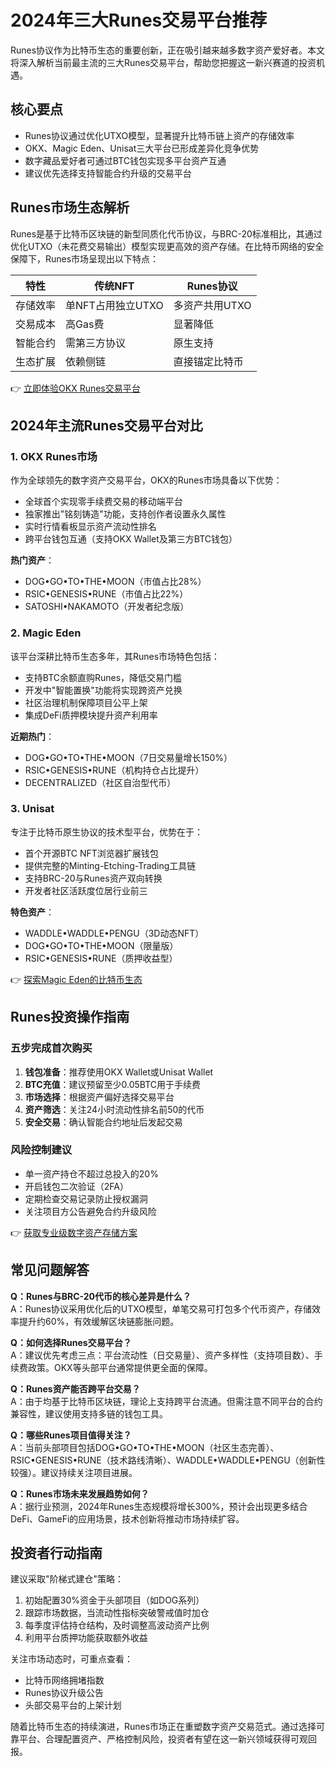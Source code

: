 # 2024年三大Runes交易平台推荐

Runes协议作为比特币生态的重要创新，正在吸引越来越多数字资产爱好者。本文将深入解析当前最主流的三大Runes交易平台，帮助您把握这一新兴赛道的投资机遇。

## 核心要点
- Runes协议通过优化UTXO模型，显著提升比特币链上资产的存储效率
- OKX、Magic Eden、Unisat三大平台已形成差异化竞争优势
- 数字藏品爱好者可通过BTC钱包实现多平台资产互通
- 建议优先选择支持智能合约升级的交易平台

## Runes市场生态解析

Runes是基于比特币区块链的新型同质化代币协议，与BRC-20标准相比，其通过优化UTXO（未花费交易输出）模型实现更高效的资产存储。在比特币网络的安全保障下，Runes市场呈现出以下特点：

| 特性 | 传统NFT | Runes协议 |
|------|---------|----------|
| 存储效率 | 单NFT占用独立UTXO | 多资产共用UTXO |
| 交易成本 | 高Gas费 | 显著降低 |
| 智能合约 | 需第三方协议 | 原生支持 |
| 生态扩展 | 依赖侧链 | 直接锚定比特币 |

👉 [立即体验OKX Runes交易平台](https://bit.ly/okx_welcome)

## 2024年主流Runes交易平台对比

### 1. OKX Runes市场

作为全球领先的数字资产交易平台，OKX的Runes市场具备以下优势：
- 全球首个实现零手续费交易的移动端平台
- 独家推出"铭刻铸造"功能，支持创作者设置永久属性
- 实时行情看板显示资产流动性排名
- 跨平台钱包互通（支持OKX Wallet及第三方BTC钱包）

**热门资产**：
- DOG•GO•TO•THE•MOON（市值占比28%）
- RSIC•GENESIS•RUNE（市值占比22%）
- SATOSHI•NAKAMOTO（开发者纪念版）

### 2. Magic Eden

该平台深耕比特币生态多年，其Runes市场特色包括：
- 支持BTC余额直购Runes，降低交易门槛
- 开发中"智能置换"功能将实现跨资产兑换
- 社区治理机制保障项目公平上架
- 集成DeFi质押模块提升资产利用率

**近期热门**：
- DOG•GO•TO•THE•MOON（7日交易量增长150%）
- RSIC•GENESIS•RUNE（机构持仓占比提升）
- DECENTRALIZED（社区自治型代币）

### 3. Unisat

专注于比特币原生协议的技术型平台，优势在于：
- 首个开源BTC NFT浏览器扩展钱包
- 提供完整的Minting-Etching-Trading工具链
- 支持BRC-20与Runes资产双向转换
- 开发者社区活跃度位居行业前三

**特色资产**：
- WADDLE•WADDLE•PENGU（3D动态NFT）
- DOG•GO•TO•THE•MOON（限量版）
- RSIC•GENESIS•RUNE（质押收益型）

👉 [探索Magic Eden的比特币生态](https://bit.ly/okx_welcome)

## Runes投资操作指南

### 五步完成首次购买
1. **钱包准备**：推荐使用OKX Wallet或Unisat Wallet
2. **BTC充值**：建议预留至少0.05BTC用于手续费
3. **市场选择**：根据资产偏好选择交易平台
4. **资产筛选**：关注24小时流动性排名前50的代币
5. **安全交易**：确认智能合约地址后发起交易

### 风险控制建议
- 单一资产持仓不超过总投入的20%
- 开启钱包二次验证（2FA）
- 定期检查交易记录防止授权漏洞
- 关注项目方公告避免合约升级风险

👉 [获取专业级数字资产存储方案](https://bit.ly/okx_welcome)

## 常见问题解答

**Q：Runes与BRC-20代币的核心差异是什么？**  
A：Runes协议采用优化后的UTXO模型，单笔交易可打包多个代币资产，存储效率提升约60%，有效缓解区块链膨胀问题。

**Q：如何选择Runes交易平台？**  
A：建议优先考虑三点：平台流动性（日交易量）、资产多样性（支持项目数）、手续费政策。OKX等头部平台通常提供更全面的保障。

**Q：Runes资产能否跨平台交易？**  
A：由于均基于比特币区块链，理论上支持跨平台流通。但需注意不同平台的合约兼容性，建议使用支持多链的钱包工具。

**Q：哪些Runes项目值得关注？**  
A：当前头部项目包括DOG•GO•TO•THE•MOON（社区生态完善）、RSIC•GENESIS•RUNE（技术路线清晰）、WADDLE•WADDLE•PENGU（创新性较强）。建议持续关注项目进展。

**Q：Runes市场未来发展趋势如何？**  
A：据行业预测，2024年Runes生态规模将增长300%，预计会出现更多结合DeFi、GameFi的应用场景，技术创新将推动市场持续扩容。

## 投资者行动指南

建议采取"阶梯式建仓"策略：
1. 初始配置30%资金于头部项目（如DOG系列）
2. 跟踪市场数据，当流动性指标突破警戒值时加仓
3. 每季度评估持仓结构，及时调整高波动资产比例
4. 利用平台质押功能获取额外收益

关注市场动态时，可重点查看：
- 比特币网络拥堵指数
- Runes协议升级公告
- 头部交易平台的上架计划

随着比特币生态的持续演进，Runes市场正在重塑数字资产交易范式。通过选择可靠平台、合理配置资产、严格控制风险，投资者有望在这一新兴领域获得可观回报。